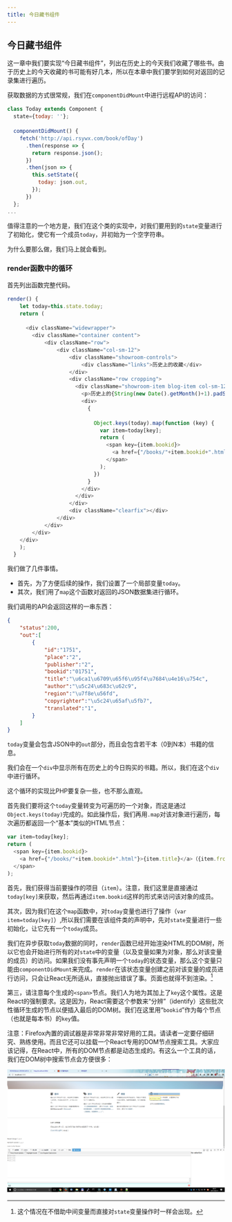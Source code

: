 ```yaml
---
title: 今日藏书组件
---
```


## 今日藏书组件

这一章中我们要实现“今日藏书组件”，列出在历史上的今天我们收藏了哪些书。由于历史上的今天收藏的书可能有好几本，所以在本章中我们要学到如何对返回的记录集进行遍历。

获取数据的方式很常规，我们在`componentDidMount`中进行远程API的访问：

```javascript
class Today extends Component {
  state={today: ''};

  componentDidMount() {
    fetch('http://api.rsywx.com/book/ofDay')
      .then(response => {
        return response.json();
      })
      .then(json => {
        this.setState({
          today: json.out,
        });
      })
  };
...
```

值得注意的一个地方是，我们在这个类的实现中，对我们要用到的`state`变量进行了初始化，使它有一个成员`today`，并初始为一个空字符串。

为什么要那么做，我们马上就会看到。

### render函数中的循环

首先列出函数完整代码。

```javascript
render() {
    let today=this.state.today;
    return (

      <div className="widewrapper">
        <div className="container content">
            <div className="row">
                <div className="col-sm-12">
                    <div className="showroom-controls">
                        <div className="links">历史上的收藏</div>
                    </div>
                    <div className="row cropping">
                      <div className="showroom-item blog-item col-sm-12">
                        <p>历史上的{String(new Date().getMonth()+1).padStart(2, '0')}月{String(new Date().getDate()).padStart(2, '0')}日，任氏有无轩主人购买和/或登录了{this.state.today.length}本书。它们是：</p>
                        <div>
                          {

                            Object.keys(today).map(function (key) {
                              var item=today[key];
                              return (
                                <span key={item.bookid}>
                                  <a href={"/books/"+item.bookid+".html"}>{item.title}</a>（{item.fromnow}年前）&nbsp;&nbsp;
                                </span>
                              );
                            })
                          }
                        </div>
                      </div>
                    </div>
                    <div className="clearfix"></div>
                </div>
            </div>
        </div>
    </div>
    );
  }
```

我们做了几件事情。

  * 首先，为了方便后续的操作，我们设置了一个局部变量`today`。
  * 其次，我们用了`map`这个函数对返回的JSON数据集进行循环。

我们调用的API会返回这样的一串东西：

```json
{
    "status":200,
    "out":[
        {
            "id":"1751",
            "place":"2",
            "publisher":"2",
            "bookid":"01751",
            "title":"\u6ca1\u6709\u65f6\u95f4\u7684\u4e16\u754c",
            "author":"\u5c24\u683c\u62c9",
            "region":"\u7f8e\u56fd",
            "copyrighter":"\u5c24\u65af\u5fb7",
            "translated":"1",
        }
    ]
}
```

`today`变量会包含JSON中的`out`部分，而且会包含若干本（0到N本）书籍的信息。

我们会在一个`div`中显示所有在历史上的今日购买的书籍。所以，我们在这个`div`中进行循环。

这个循环的实现比PHP要复杂一些，也不那么直观。

首先我们要将这个`today`变量转变为可遍历的一个对象，而这是通过`Object.keys(today)`完成的。如此操作后，我们再用`.map`对该对象进行遍历，每次遍历都返回一个“基本”类似的HTML节点：

```javascript
var item=today[key];
return (
  <span key={item.bookid}>
    <a href={"/books/"+item.bookid+".html"}>{item.title}</a>（{item.fromnow}年前）&nbsp;&nbsp;
  </span>
);
```

首先，我们获得当前要操作的项目（`item`）。注意，我们这里是直接通过`today[key]`来获取，然后再通过`item.bookid`这样的形式来访问该对象的成员。

其次，因为我们在这个`map`函数中，对`today`变量也进行了操作（`var item=today[key]`）,所以我们需要在该组件类的声明中，先对`state`变量进行一些初始化，让它先有一个`today`成员。

我们在异步获取`today`数据的同时，`render`函数已经开始渲染HTML的DOM树，所以它也会开始进行所有的对`state`中的变量（以及变量如果为对象，那么对该变量的成员）的访问。如果我们没有事先声明一个`today`的状态变量，那么这个变量只能由`componentDidMount`来完成。`render`在该状态变量创建之前对该变量的成员进行访问，只会让React无所适从，直接抛出错误了事。页面也就得不到渲染。[^1]

第三，请注意每个生成的`<span>`节点。我们人为地为其加上了`key`这个属性。这是React的强制要求。这是因为，React需要这个参数来“分辨”（identify）这些批次性循环生成的节点以便插入最后的DOM树。我们在这里用“`bookid`”作为每个节点（也就是每本书）的`key`值。

注意：Firefox內置的调试器是非常非常非常好用的工具。请读者一定要仔细研究、熟练使用。而且它还可以挂载一个React专用的DOM节点搜索工具。大家应该记得，在React中，所有的DOM节点都是动态生成的。有这么一个工具的话，我们在DOM树中搜索节点会方便很多：

![](01.png)

[^1]: 这个情况在不借助中间变量而直接对`state`变量操作时一样会出现。